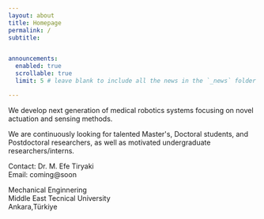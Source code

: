 ```yaml
---
layout: about
title: Homepage
permalink: /
subtitle: 


announcements:
  enabled: true 
  scrollable: true 
  limit: 5 # leave blank to include all the news in the `_news` folder

---
```


We develop next generation of medical robotics systems focusing on novel actuation and sensing methods.


We are continuously looking for talented Master's, Doctoral students, and Postdoctoral researchers, as well as motivated undergraduate researchers/interns. 

Contact: Dr. M. Efe Tiryaki\
Email: coming@soon


Mechanical Enginnering\
Middle East Tecnical University\
Ankara,Türkiye